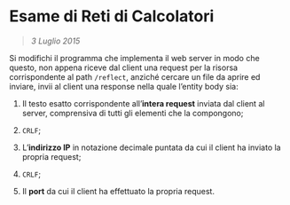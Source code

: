 # Esame di Reti di Calcolatori

> _3 Luglio 2015_

Si modifichi il programma che implementa il web server in modo che questo, non appena riceve dal client una request per la risorsa corrispondente al path `/reflect`, anziché cercare un file da aprire ed inviare, invii al client una response nella quale l’entity body sia:

1. Il testo esatto corrispondente all’__intera request__ inviata dal client al server, comprensiva di tutti gli elementi che la compongono;

1. `CRLF`;

1. L’__indirizzo IP__ in notazione decimale puntata da cui il client ha inviato la propria request;

1. `CRLF`;

1. Il __port__ da cui il client ha effettuato la propria request.
